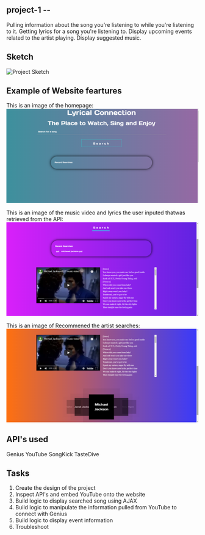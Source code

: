 ## project-1 -- 
Pulling information about the song you're listening to while you're listening to it. Getting lyrics for a song you're listening to. Display upcoming events related to the artist playing. Display suggested music.

## Sketch
![Project Sketch](project-1/Project-Sketch.PNG)

## Example of Website feartures
This is an image of the homepage:
![Homepage](assets/images/Lyric1.png)

This is an image of the music video and lyrics the user inputed thatwas retrieved from the API:
![MusicAndLyrics](assets/images/Lyric3.png)

This is an image of Recommened the artist searches:
![MusicAnd](assets/images/Lyric4.png)

## API's used
Genius
YouTube
SongKick
TasteDive

## Tasks
1. Create the design of the project
2. Inspect API's and embed YouTube onto the website
3. Build logic to display searched song using AJAX
4. Build logic to manipulate the information pulled from YouTube to connect with Genius
5. Build logic to display event information
6. Troubleshoot 





